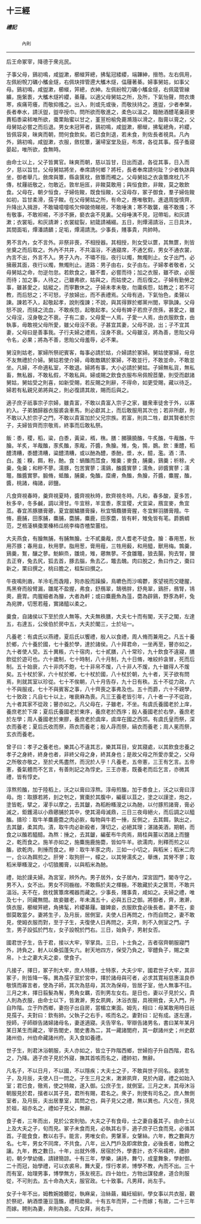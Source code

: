 

## 十三經

##### 禮記
　　　`內則`

* * *

后王命冢宰，降德于衆兆民。

子事父母，鷄初鳴，咸盥漱，櫛縰笄總，拂髦冠緌纓，端韠紳，搢笏。左右佩用，左佩紛帨刀礪小觿金燧，右佩玦捍管遰大觿木燧，偪屨著綦。婦事舅姑，如事父母。鷄初鳴，咸盥漱，櫛縰，笄總，衣紳。左佩紛帨刀礪小觿金燧，右佩箴管線纊，施縏袠，大觿木燧衿纓，綦屨。以適父母舅姑之所，及所，下氣怡聲，問衣燠寒，疾痛苛癢，而敬抑搔之。出入，則或先或後，而敬扶持之。進盥，少者奉槃，長者奉水，請沃盥，盥卒授巾。問所欲而敬進之，柔色以溫之，饘酏酒醴芼羹菽麥蕡稻黍粱秫唯所欲，棗栗飴蜜以甘之，堇荁枌榆免薧滫瀡以滑之，脂膏以膏之，父母舅姑必嘗之而后退。男女未冠笄者，鷄初鳴，咸盥漱，櫛縰，拂髦總角，衿纓，皆佩容臭，昧爽而朝，問何食飲矣。若已食則退，若未食，則佐長者視具。凡內外，鷄初鳴，咸盥漱，衣服，斂枕簟，灑埽室堂及庭，布席，各從其事。孺子蚤寢晏起，唯所欲，食無時。

由命士以上，父子皆異官。昧爽而朝，慈以旨甘，日出而退，各從其事，日入而夕，慈以旨甘。父母舅姑將坐，奉席請何鄉？將衽，長者奉席請何趾？少者執牀與坐，御者舉几，斂席與簟，縣衾篋枕，斂簟而襡之。父母舅姑之衣衾簟席枕几不傳，杖屨祇敬之，勿敢近。敦牟巵匜，非餕莫敢用；與恒食飲，非餕，莫之敢飲食。父母在，朝夕恒食，子婦佐餕，既食恒餕，父沒母存，冢子御食，羣子婦佐餕如初，旨甘柔滑，孺子餕。在父母舅姑之所，有命之，應唯敬對。進退周旋慎齊，升降出入揖游，不敢噦噫嚏咳欠伸跛倚睇視，不敢唾洟；寒不敢襲，癢不敢搔；不有敬事，不敢袒裼，不涉不撅，褻衣衾不見裏。父母唾洟不見，冠帶垢，和灰請漱；衣裳垢，和灰請澣；衣裳綻裂，紉箴請補綴。五日，則燂湯請浴，三日具沐，其間面垢，燂潘請靧；足垢，燂湯請洗。少事長，賤事貴，共帥時。

男不言內，女不言外。非祭非喪，不相授器。其相授，則女受以篚，其無篚，則皆坐奠之而后取之。外內不共井，不共湢浴，不通寢席，不通乞假，男女不通衣裳，內言不出，外言不入。男子入內，不嘯不指，夜行以燭，無燭則止。女子出門，必擁蔽其面，夜行以燭，無燭則止。道路：男子由右，女子由左。子婦孝者敬者，父母舅姑之命，勿逆勿怠。若飲食之，雖不耆，必嘗而待；加之衣服，雖不欲，必服而待；加之事，人待之，己雖弗欲，姑與之，而姑使之，而后復之。子婦有勤勞之事，雖甚愛之，姑縱之，而寧數休之。子婦未孝未敬，勿庸疾怨，姑教之；若不可教，而后怒之；不可怒，子放婦出，而不表禮焉。父母有過，下氣怡色，柔聲以諫。諫若不入，起敬起孝，說則復諫；不說，與其得罪於鄉黨州閭，寧孰諫。父母怒不說，而撻之流血，不敢疾怨，起敬起孝。父母有婢子若庶子庶孫，甚愛之，雖父母沒，沒身敬之不衰。子有二妾，父母愛一人焉，子愛一人焉，由衣服飲食，由執事，毋敢視父母所愛，雖父母沒不衰。子甚宜其妻，父母不說，出；子不宜其妻，父母曰是善事我。子行夫婦之禮焉，沒身不衰。父母雖沒，將為善，思貽父母令名，必果；將為不善，思貽父母羞辱，必不果。

舅沒則姑老，冢婦所祭祀賓客，每事必請於姑，介婦請於冢婦。舅姑使冢婦，毋怠不友無禮於介婦。舅姑若使介婦，毋敢敵耦於冢婦，不敢並行，不敢並命，不敢並坐。凡婦，不命適私室，不敢退。婦將有事，大小必請於舅姑。子婦無私貨，無私畜，無私器，不敢私假，不敢私與。婦或賜之飲食衣服布帛佩帨茝蘭，則受而獻諸舅姑，舅姑受之則喜，如新受賜，若反賜之則辭，不得命，如更受賜，藏以待乏。婦若有私親兄弟將與之，則必復請其故，賜而后與之。

適子庶子祇事宗子宗婦，雖貴富，不敢以貴富入宗子之家，雖衆車徒舍于外，以寡約入。子弟猶歸器衣服裘衾車馬，則必獻其上，而后敢服用其次也；若非所獻，則不敢以入於宗子之門，不敢以貴富加於父兄宗族。若富，則具二牲，獻其賢者於宗子，夫婦皆齊而宗敬焉，終事而后敢私祭。

飯：黍，稷，稻，粱，白黍，黃粱，稰，穛。膳：膷臐膮醢，牛炙醢，牛胾醢，牛膾。羊炙，羊胾醢，豕炙醢，豕胾，芥醬，魚膾。雉，兔，鶉，鷃。飲：重醴，稻醴清糟，黍醴清糟，粱醴清糟，或以酏為醴，黍酏，漿，水，醷，濫。酒：清、白。羞：糗，餌，粉，酏。食：蝸醢而苽食，雉羹；麥食，脯羹，鷄羹；析稌，犬羹，兔羹；和糝不蓼。濡豚，包苦實蓼；濡鷄，醢醬實蓼；濡魚，卵醬實蓼；濡鼈，醢醬實蓼。腶脩，蚳醢，脯羹，兔醢，糜膚，魚醢，魚膾，芥醬，麋腥，醢，醬，桃諸，梅諸，卵鹽。

凡食齊視春時，羹齊視夏時，醬齊視秋時，飲齊視冬時。凡和，春多酸，夏多苦，秋多辛，冬多鹹，調以滑甘。牛宜稌，羊宜黍，豕宜稷，犬宜粱，鴈宜麥，魚宜苽。春宜羔豚膳膏薌，夏宜腒鱐膳膏臊，秋宜犢麛膳膏腥，冬宜鮮羽膳膏羶。牛脩，鹿脯，田豕脯，麋脯，麕脯，麋鹿，田豕麕，皆有軒，雉兔皆有芼。爵鷃蜩范，芝栭蓤椇棗栗榛柿瓜桃李梅杏楂棃薑桂。

大夫燕食，有膾無脯，有脯無膾。士不貳羹胾，庶人耆老不徒食。膾：春用葱，秋用芥豚；春用韭，秋用蓼。脂用葱，膏用薤，三牲用藙，和用醯，獸用梅。鶉羹，鷄羹，鴽，釀之蓼。魴鱮烝，雛燒，雉，薌無蓼。不食雛鼈，狼去腸，狗去腎，狸去正脊，兔去尻，狐去首，豚去腦，魚去乙，鼈去醜。肉曰脫之，魚曰作之，棗曰新之，栗曰撰之，桃曰膽之，柤梨曰攅之。

牛夜鳴則庮，羊泠毛而毳羶，狗赤股而躁臊，鳥皫色而沙鳴鬱，豕望視而交睫腥，馬黑脊而般臂漏，雛尾不盈握，弗食，舒鴈翠，鵠鴞胖，舒鳧翠，鷄肝，鴈腎，鴇奧，鹿胃。肉腥細者為膾，大者為軒；或曰麋鹿魚為菹，麕為辟鷄，野豕為軒，兔為宛脾，切葱若薤，實諸醯以柔之。

羹食，自諸侯以下至於庶人無等。大夫無秩膳，大夫七十而有閣，天子之閣，左達五，右達五，公侯伯於房中五，大夫於閣三，士於坫一。

凡養老：有虞氏以燕禮，夏后氏以饗禮，殷人以食禮，周人脩而兼用之。凡五十養於鄉，六十養於國，七十養於學，達於諸侯。八十拜君命，一坐再至，瞽亦如之，九十者使人受。五十異粻，六十宿肉，七十貳膳，八十常珍，九十飲食不違寢，膳飲從於遊可也。六十歲制，七十時制，八十月制，九十日脩，唯絞紟衾冒，死而后制。五十始衰，六十非肉不飽，七十非帛不煖，八十非人不煖，九十雖得人不煖矣。五十杖於家，六十杖於鄉，七十杖於國，八十杖於朝，九十者，天子欲有問焉，則就其室以珍從。七十不俟朝，八十月告存，九十日有秩。五十不從力政，六十不與服戎，七十不與賓客之事，八十齊喪之事弗及也。五十而爵，六十不親學，七十致政；凡自七十以上，唯衰麻為喪。凡三王養老皆引年，八十者一子不從政，九十者其家不從政；瞽亦如之。凡父母在，子雖老，不坐。有虞氏養國老於上庠，養庶老於下庠；夏后氏養國老於東序，養庶老於西序；殷人養國老於右學，養庶老於左學；周人養國老於東膠，養庶老於虞庠，虞庠在國之西郊。有虞氏皇而祭，深衣而養老；夏后氏收而祭，燕衣而養老；殷人冔而祭，縞衣而養老；周人冕而祭，玄衣而養老。

曾子曰：孝子之養老也，樂其心不違其志，樂其耳目，安其寢處，以其飲食忠養之孝子之身終，終身也者，非終父母之身，終其身也；是故父母之所愛亦愛之，父母之所敬亦敬之，至於犬馬盡然，而況於人乎！凡養老，五帝憲，三王有乞言。五帝憲，養氣體而不乞言，有善則記之為惇史。三王亦憲，既養老而后乞言，亦微其禮，皆有惇史。

淳熬煎醢，加于陸稻上，沃之以膏曰淳熬。淳毋煎醢，加于黍食上，沃之以膏曰淳毋。炮：取豚若將，刲之刳之，實棗於其腹中，編萑以苴之，塗之以謹塗，炮之，塗皆乾，擘之，濯手以摩之，去其皽，為稻粉糔溲之以為酏，以付豚煎諸膏，膏必滅之，鉅鑊湯以小鼎薌脯於其中，使其湯毋滅鼎，三日三夜毋絕火，而后調之以醯醢。擣珍：取牛羊麋鹿麕之肉必脄，每物與牛若一捶，反側之，去其餌，孰出之，去其皽，柔其肉。漬，取牛肉必新殺者，薄切之，必絕其理；湛諸美酒，期朝，而食之以醢若醯醷。為熬：捶之，去其皽，編萑布牛肉焉，屑桂與薑以洒諸上而鹽之，乾而食之。施羊亦如之，施麋施鹿施麕，皆如牛羊。欲濡肉，則釋而煎之以醢，欲乾肉，則捶而食之。糝：取牛羊豕之肉，三如一小切之，與稻米；稻米二肉一，合以為餌煎之。肝膋：取狗肝一，幪之，以其膋濡炙之，舉燋，其膋不蓼；取稻米舉糔溲之，小切狼臅膏，以與稻米為酏。

禮，始於謹夫婦。為宮室，辨外內。男子居外，女子居內，深宮固門，閽寺守之。男不入，女不出。男女不同椸枷，不敢縣於夫之楎椸，不敢藏於夫之篋笥，不敢共湢浴。夫不在，斂枕篋簟席襡器而藏之。少事長，賤事貴，咸如之。夫婦之禮，唯及七十，同藏無間。故妾雖老，年未滿五十，必與五日之御。將御者，齊，潄澣，慎衣服，櫛縰笄總，角拂髦，衿纓綦屨。雖婢妾，衣服飲食必後長者。妻不在，妾御莫敢當夕。妻將生子，及月辰，居側室，夫使人日再問之，作而自問之，妻不敢見，使姆衣服而對，至于子生，夫復使人日再問之，夫齊，則不入側室之門。子生，男子設弧於門左，女子設帨於門右。三日，始負子，男射女否。

國君世子生，告于君，接以大牢，宰掌具。三日，卜士負之，吉者宿齊朝服寢門外，詩負之，射人以桑弧蓬矢六。射天地四方，保受乃負之，宰醴負子，賜之束帛，卜士之妻大夫之妾，使食子。

凡接子，擇日，冢子則大牢，庶人特豚，士特豕，大夫少牢，國君世子大牢，其非冢子，則皆降一等。異為孺子室於宮中，擇於諸母與可者，必求其寛裕慈惠溫良恭敬慎而寡言者，使為子師，其次為慈母，其次為保母，皆居子室，他人無事不往。三月之末，擇日翦髮為鬌，男角女羈，否則男左女右。是日也，妻以子見於父，貴人則為衣服，由命士以下，皆潄澣，男女夙興，沐浴衣服，具視朔食，夫入門，升自阼階。立于阼西鄉，妻抱子出自房，當楣立東面。姆先，相曰：母某敢用時日祇見孺子。夫對曰：欽有帥。父執子之右手，咳而名之。妻對曰：記有成。遂左還，授師，子師辯告諸婦諸母名，妻遂適寢。夫告宰名，宰辯告諸男名，書曰某年某月某日某生而藏之，宰告閭史，閭史書為二，其一藏諸閭府，其一獻諸州史；州史獻諸州伯，州伯命藏諸州府。夫入食如養禮。

世子生，則君沐浴朝服，夫人亦如之，皆立于阼階西鄉，世婦抱子升自西階，君名之，乃降。適子庶子見於外寢，撫其首咳而名之，禮帥初，無辭。

凡名子，不以日月，不以國，不以隱疾；大夫士之子，不敢與世子同名。妾將生子，及月辰，夫使人日一問之。子生三月之末，潄澣夙齊，見於內寢，禮之如始入室；君已食，徹焉，使之特餕，遂入御。公庶子生，就側室。三月之末，其母沐浴朝服見於君，擯者以其子見，君所有賜，君名之。衆子，則使有司名之。庶人無側室者，及月辰，夫出居羣室，其問之也，與子見父之禮，無以異也。凡父在，孫見於祖，祖亦名之，禮如子見父，無辭。

食子者，三年而出，見於公宮則劬。大夫之子有食母，士之妻自養其子。由命士以上及大夫之子，旬而見。冢子未食而見，必執其右手，適子庶子已食而見，必循其首。子能食食，教以右手。能言，男唯女俞。男鞶革，女鞶絲。六年，教之數與方名。七年，男女不同席，不共食。八年，出入門戶及即席飲食，必後長者，始教之讓。九年，教之數日。十年，出就外傅，居宿於外，學書計，衣不帛襦袴，禮帥初，朝夕學幼儀，請肄簡諒。十有三年，學樂，誦詩，舞勺，成童舞象，學射御。二十而冠，始學禮，可以衣裘帛，舞大夏，惇行孝弟，博學不教，內而不出。三十而有室，始理男事，博學無方，孫友視志。四十始仕，方物出謀發慮，道合則服從，不可則去。五十命為大夫，服官政。七十致事。凡男拜，尚左手。

女子十年不出，姆教婉娩聽從，執麻枲，治絲繭，織紝組紃，學女事以共衣服，觀於祭祀，納酒漿籩豆菹醢，禮相助奠。十有五年而笄，二十而嫁；有故，二十三年而嫁。聘則為妻，奔則為妾。凡女拜，尚右手。

* * *

